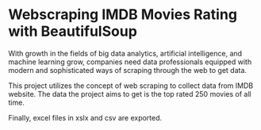 # Webscraping IMDB Movies Rating with BeautifulSoup

With growth in the fields of big data analytics, artificial intelligence, and machine learning grow, companies need data professionals equipped with modern and sophisticated ways of scraping through the web to get data.

This project utilizes the concept of web scraping to collect data from IMDB website. The data the project aims to get is the top rated 250 movies of all time.

Finally, excel files in xslx and csv are exported.